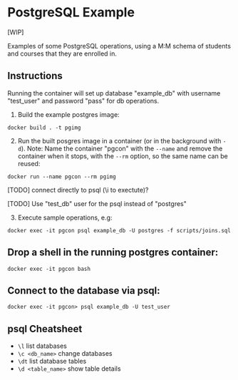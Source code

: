# PostgreSQL Example

[WIP]

Examples of some PostgreSQL operations, using a M:M schema of students and
courses that they are enrolled in.

## Instructions

Running the container will set up database "example_db" with username
"test_user" and password "pass" for db operations.

1. Build the example postgres image:

```
docker build . -t pgimg
```

2. Run the built posgres image in a container (or in the background with `-d`).
Note: Name the container "pgcon" with the `--name` and remove the container
when it stops, with the `--rm` option, so the same name can be reused:

```
docker run --name pgcon --rm pgimg
```

[TODO] connect directly to psql (\i to exectute)?

[TODO] Use "test_db" user for the psql instead of "postgres"

3. Execute sample operations, e.g:
```
docker exec -it pgcon psql example_db -U postgres -f scripts/joins.sql
```

## Drop a shell in the running postgres container:
```
docker exec -it pgcon bash
```

## Connect to the database via psql:
```
docker exec -it pgcon> psql example_db -U test_user
```

## psql Cheatsheet

* `\l` list databases
* `\c <db_name>` change databases
* `\dt` list database tables
* `\d <table_name>` show table details
